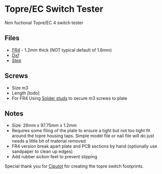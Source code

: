 # Topre/EC Switch Tester
Non fuctional Topre/EC 4 switch tester

Files
---
 * *[FR4](/FR4)* - 1.2mm thick (NOT typical default of 1.6mm)
 * *[Dxf](/Dxf)*
 * *[Step](/Step)*
 
Screws
---
 * Size m3
 * Length [todo]
 * For FR4 Using [Solder studs](https://www.aliexpress.com/item/3256803132678460.html) to secure m3 screws to plate

Notes
---
* Size: 26mm x 97.75mm x 1.2mm
* Requires some filing of the plate to ensure a tight but not too tight fit around the topre housing taps. Simple model file or nail file will do just needs a little bit of material removed
* FR4 version break apart plate and PCB sections by hand (optionally use sandpaper to clean up edges)
* Add rubber sickon feet to prevent slipping

Special thank you for [Cipulot](https://github.com/cipulot) for creating the topre switch footprints.
